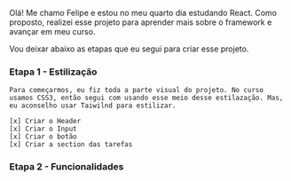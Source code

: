 Olá! Me chamo Felipe e estou no meu quarto dia estudando React.
    Como proposto, realizei esse projeto para aprender mais sobre o framework e avançar em meu curso.

Vou deixar abaixo as etapas que eu segui para criar esse projeto.

### Etapa 1 - Estilização
    Para começarmos, eu fiz toda a parte visual do projeto. No curso usamos CSS3, então segui com usando esse meio desse estilazação. Mas,
    eu aconselho usar Taiwilnd para estilizar.

    [x] Criar o Header
    [x] Criar o Input
    [x] Criar o botão
    [x] Criar a section das tarefas

### Etapa 2 - Funcionalidades